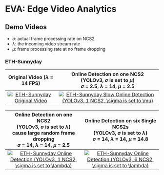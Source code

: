 <script src="https://cdn.mathjax.org/mathjax/latest/MathJax.js?config=TeX-AMS-MML_HTMLorMML" type="text/javascript"></script>

# EVA:  Edge Video Analytics

## Demo Videos

- $\sigma$: actual frame processing rate on NCS2
- $\lambda$: the incoming video stream rate 
- $\mu$: frame processing rate at no frame dropping

### ETH-Sunnyday

| Original Video ($\lambda$ = 14 FPS) | Online Detection on one NCS2 <br/> (YOLOv3, $\sigma$ is set to $\mu$) <br/> $\sigma$ = 2.5, $\lambda$ = 14, $\mu$ = 2.5 |
|:---:|:---:|
| [![ETH-Sunnyday Original Video](https://j.gifs.com/MwM00O.gif)](https://youtu.be/BZZCMvbAKv0) | [![ETH-Sunnyday Slow Online Detection (YOLOv3, 1 NCS2, $\sigma$ is set to $\mu$)](https://j.gifs.com/p8EGGp.gif)](https://youtu.be/jFWfrZqeCUw) |

| Online Detection on one NCS2 <br/> (YOLOv3, $\sigma$ is set to $\lambda$) <br/> cause large random frame dropping <br/> $\sigma$ = 14, $\lambda$ = 14, $\mu$ = 2.5 | Online Detection on six Single NCS2s <br/> (YOLOv3, $\sigma$ is set to $\lambda$) <br/> $\sigma$ = 14, $\lambda$ = 14, $\mu$ = 14.8  |
|:---:|:---:|
| [![ETH-Sunnyday Online Detection (YOLOv3, 1 NCS2, $\sigma$ is set to $\lambda$)](https://j.gifs.com/oVDN2j.gif)](https://youtu.be/ZIks3oOGx8M) | [![ETH-Sunnyday Online Detection (YOLOv3, 6 NCS2, $\sigma$ is set to $\lambda$)](https://j.gifs.com/k8yJR5.gif)](https://youtu.be/0xu_d2RJ6YA) |
